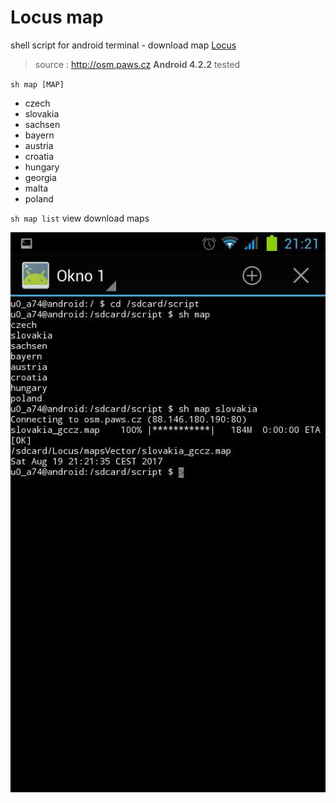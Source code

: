 # Locus map

shell script for android terminal - download map [Locus](http://www.locusmap.eu)
> source : <http://osm.paws.cz>
**Android 4.2.2** tested

`sh map [MAP]`
  - czech
  - slovakia
  - sachsen
  - bayern
  - austria
  - croatia
  - hungary
  - georgia
  - malta
  - poland

`sh map list`
view download maps

![screenshot](map.jpg)
